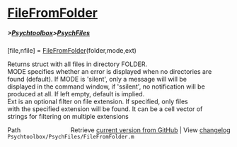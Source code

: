 # [FileFromFolder](FileFromFolder)
##### >[Psychtoolbox](Psychtoolbox)>[PsychFiles](PsychFiles)

[file,nfile] = [FileFromFolder](FileFromFolder)(folder,mode,ext)  
  
Returns struct with all files in directory FOLDER.  
MODE specifies whether an error is displayed when no directories are  
found (default). If MODE is 'silent', only a message will will be  
displayed in the command window, if 'ssilent', no notification will be  
produced at all. If left empty, default is implied.  
Ext is an optional filter on file extension. If specified, only files  
with the specified extension will be found. It can be a cell vector of  
strings for filtering on multiple extensions  




<div class="code_header" style="text-align:right;">
  <span style="float:left;">Path&nbsp;&nbsp;</span> <span class="counter">Retrieve <a href=
  "https://raw.github.com/Psychtoolbox-3/Psychtoolbox-3/beta/Psychtoolbox/PsychFiles/FileFromFolder.m">current version from GitHub</a> | View <a href=
  "https://github.com/Psychtoolbox-3/Psychtoolbox-3/commits/beta/Psychtoolbox/PsychFiles/FileFromFolder.m">changelog</a></span>
</div>
<div class="code">
  <code>Psychtoolbox/PsychFiles/FileFromFolder.m</code>
</div>

